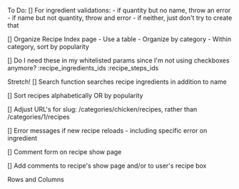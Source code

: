 To Do:
[] For ingredient validations: 
    - if quantity but no name, throw an error
    - if name but not quantity, throw and error
    - if neither, just don't try to create that

[] Organize Recipe Index page
    - Use a table
    - Organize by category
    - Within category, sort by popularity

[] Do I need these in my whitelisted params since I'm not using checkboxes anymore?
    :recipe_ingredients_ids
    :recipe_steps_ids

Stretch!
[] Search function searches recipe ingredients in addition to name

[] Sort recipes alphabetically OR by popularity

[] Adjust URL's for slug: /categories/chicken/recipes, rather than /categories/1/recipes

[] Error messages if new recipe reloads - including specific error on ingredient

[] Comment form on recipe show page

[] Add comments to recipe's show page and/or to user's recipe box




Rows and Columns
<div class="row">
<div class="column">
</div>
</div>
